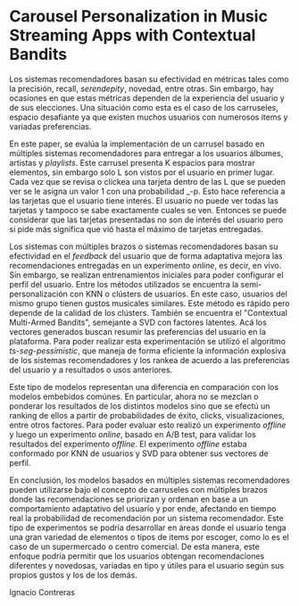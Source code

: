 # Carousel Personalization in Music Streaming Apps with Contextual Bandits

Los sistemas recomendadores basan su efectividad en métricas tales como la precisión, recall, _serendepity_, novedad, entre otras. Sin embargo, hay ocasiones en que estas métricas dependen de la experiencia del usuario y de sus elecciones. Una situación como esta es el caso de los carruseles, espacio desafiante ya que existen muchos usuarios con numerosos items y variadas preferencias.

En este paper, se evalúa la implementación de un carrusel basado en múltiples sistemas recomendadores para entregar a los usuarios álbumes, artistas y _playlists_. Este carrusel presenta K espacios para mostrar elementos, sin embargo solo L son vistos por el usuario en primer lugar. Cada vez que se revisa o clickea una tarjeta dentro de las L que se pueden ver se le asigna un valor 1 con una probabilidad _-p. Esto hace referencia a las tarjetas que el usuario tiene interés. El usuario no puede ver todas las tarjetas y tampoco se sabe exactamente cuales se ven. Entonces se puede considerar que las tarjetas presentadas no son de interés del usuario pero si pide más significa que vió hasta el máximo de tarjetas entregadas.

Los sistemas con múltiples brazos o sistemas recomendadores basan su efectividad en el _feedback_ del usuario que de forma adaptativa mejora las recomendaciones entregadas en un experimento _online_, es decir, en vivo. Sin embargo, se realizan entrenamientos iniciales para poder configurar el perfil del usuario. Entre los métodos utilizados se encuentra la semi-personalización con KNN o clústers de usuarios. En este caso, usuarios del mismo grupo tienen gustos musicales similares. Este método es rápido pero depende de la calidad de los clústers. También se encuentra el "Contextual Multi-Armed Bandits", semejante a SVD con factores latentes. Acá los vectores generados buscan resumir las preferencias del usuario en la plataforma. Para poder realizar esta experimentación se utilizó el algoritmo _ts-seg-pessimistic_, que maneja de forma eficiente la información explosiva de los sistemas recomendadores y los rankea de acuerdo a las preferencias del usuario y a resultados o usos anteriores.

Este tipo de modelos representan una diferencia en comparación con los modelos embebidos comúnes. En particular, ahora no se mezclan o ponderar los resultados de los distintos modelos sino que se efectú un ranking de ellos a partir de probabilidades de éxito, clicks, visualizaciones, entre otros factores. Para poder evaluar esto realizó un experimento _offline_ y luego un experimento _online_, basado en A/B test, para validar los resultados del experimento _offline_. El experimento _offline_ estaba conformado por KNN de usuarios y SVD para obtener sus vectores de perfil.

En conclusión, los modelos basados en múltiples sistemas recomendadores pueden utilizarse bajo el concepto de carruseles con múltiples brazos donde las recomendaciones se priorizan y ordenan en base a un comportamiento adaptativo del usuario y por ende, afectando en tiempo real la probabilidad de recomendación por un sistema recomendador. Este tipo de experimentos se podría desarrollar en áreas donde el usuario tenga una gran variedad de elementos o tipos de items por escoger, como lo es el caso de un supermercado o centro comercial. De esta manera, este enfoque podría permitir que los usuarios obtengan recomendaciones diferentes y novedosas, variadas en tipo y útiles para el usuario según sus propios gustos y los de los demás.

Ignacio Contreras
